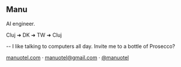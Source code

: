 ## Manu

AI engineer.  

Cluj ➜ DK ➜ TW ➜ Cluj

-- I like talking to computers all day. Invite me to a bottle of Prosecco?
  
[manuotel.com](https://manuotel.com) · manuotel@gmail.com · [@manuotel](https://x.com/manuotel)
